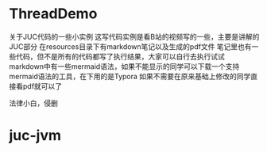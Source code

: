 # ThreadDemo
关于JUC代码的一些小实例
这写代码实例是看B站的视频写的一些，主要是讲解的JUC部分
在resources目录下有markdown笔记以及生成的pdf文件
笔记里也有一些代码，但不是所有的代码都写了执行结果，大家可以自行去执行试试
markdown中有一些mermaid语法，如果不能显示的同学可以下载一个支持mermaid语法的工具，在下用的是Typora
如果不需要在原来基础上修改的同学直接看pdf就可以了

法律小白，侵删
# juc-jvm
